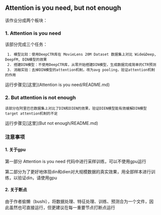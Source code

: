 ## Attention is you need, but not enough
该作业分成两个板块：

### 1. Attention is you need
该部分完成三个任务： 

     1. 模型比较：使用DeepCTR库在 MovieLens 20M Dataset 数据集上对比 Wide&Deep, DeepFM, DIN模型的效果
     2. 搭建DIN模型：不使用DeepCTR库，从零开始搭建DIN模型，生成数据完成简单的CTR预测
     3. 消融实验：去掉DIN模型的attention机制，改为avg pooling，验证attention机制的作用

运行步骤见[这里](Attention is you need/README.md)

### 2. But attention is not enough
    该部分在阿里巴巴数据集上对比了DIN和DIEN的效果，验证DIEN模型能有效缓解DIN模型target attention机制的不足

运行步骤见[这里](But not enough/README.md)


### 注意事项
#### 1. 关于gpu
第一部分 Attention is you need 代码中进行采样训练，可以不使用gpu运行        

第二部分为了更好地体现din和dien对大规模数据的真实效果，用全部样本进行训练，以验证din，请使用gpu

#### 2. 关于断点
由于作者偷懒（bushi），将数据处理、特征处理、训练、预测合为一个文件，因此虽然也可直接运行，但更建议在每一重要节点打断点运行